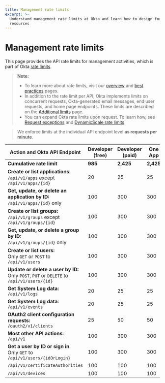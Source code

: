 ```yaml
---
title: Management rate limits
excerpt: >-
  Understand management rate limits at Okta and learn how to design for efficient use of
  resources
---
```


# Management rate limits

This page provides the API rate limits for management activities, which is part of Okta [rate limits](/docs/reference/rate-limits).

> **Note:**
>
> * To learn more about rate limits, visit our [overview](/docs/reference/rate-limits) and [best practices](/docs/reference/rl-best-practices) pages.
> * In addition to the rate limit per API, Okta implements limits on concurrent requests, Okta-generated email messages, end user requests, and home page endpoints. These limits are described on the [Additional limits](/docs/reference/rl-additional-limits/) page.
> * You can expand Okta rate limits upon request. To learn how, see [Request exceptions](/docs/reference/rl-best-practices/#request-exceptions) and [DynamicScale rate limits](/docs/reference/rl-dynamic-scale/).
>

> We enforce limits at the individual API endpoint level **as requests per minute**.

| Action and Okta API Endpoint                                                                                                       | Developer (free) | Developer (paid) | One App | Enterprise | Workforce Identity    |
| ---------------------------------------------------------------------------------------------------------------------------------- | ---------------- | ---------------- | ------- | ---------- | --------------------- |
| **Cumulative rate limit**                                                                                                         | **985**          | **2,425**        | **2,425**| **5,200** | **7,020**             |
| **Create or list applications:**<br>`/api/v1/apps` except `/api/v1/apps/{id}`                                                      | 20               | 25               | 25      | 100        | 100                   |
| **Get, update, or delete an application by ID:**<br>`/api/v1/apps/{id}` only                                                       | 100              | 300              | 300     | 600        | 500                   |
| **Create or list groups:**<br>`/api/v1/groups` except `/api/v1/groups/{id}`                                                        | 100              | 300              | 300     | 600        | 500                   |
| **Get, update, or delete a group by ID:**<br>`/api/v1/groups/{id}` only                                                            | 100              | 300              | 300     | 600        | 1,000                 |
| **Create or list users:**<br>Only `GET` or `POST` to `/api/v1/users`                                                               | 100              | 300              | 300     | 600        | 600                   |
| **Update or delete a user by ID:**<br>Only `POST`, `PUT` or `DELETE` to `/api/v1/users/{id}`                                       | 100              | 300              | 300     | 600        | 600                   |
| **Get System Log data:**<br>`/api/v1/logs`                                                                                         | 20               | 25               | 25      | 50         | 120                   |
| **Get System Log data:**<br>`/api/v1/events`                                                                                       | 20               | 25               | 25      | 50         | 100                   |
| **OAuth2 client configuration requests:**<br>`/oauth2/v1/clients`                                                                  | 25               | 50               | 50      | 100        | 100                   |
| **Most other API actions:**<br>`/api/v1`                                                                                           | 100              | 300              | 300     | 600        | 1,200                 |
| **Get a user by ID or sign in**<br>Only `GET` to `/api/v1/users/{idOrLogin}`                                                       | 100              | 300              | 300     | 1,000      | 2,000                 |
| `/api/v1/certificateAuthorities`                                                                                                   | 100              | 100              | 100     | 150        | 100                   |
| `/api/v1/devices`                                                                                                                  | 100              | 100              | 100     | 150        | 100                   |